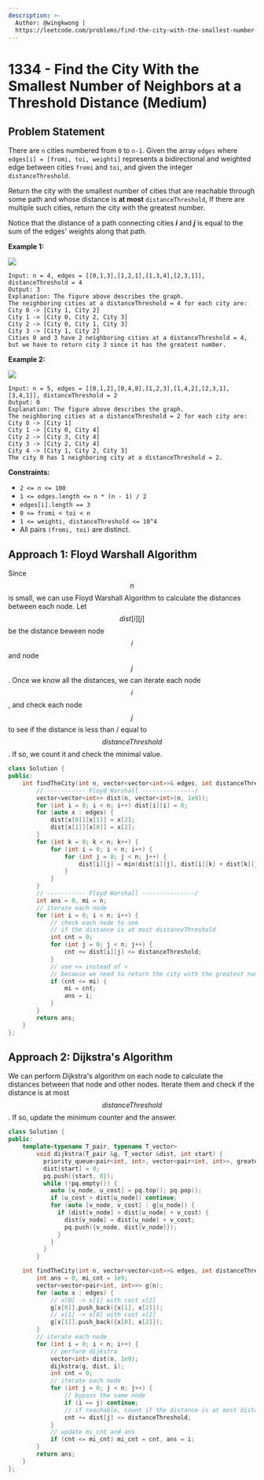 ```yaml
---
description: >-
  Author: @wingkwong |
  https://leetcode.com/problems/find-the-city-with-the-smallest-number-of-neighbors-at-a-threshold-distance/
---
```


# 1334 - Find the City With the Smallest Number of Neighbors at a Threshold Distance (Medium)

## Problem Statement

There are `n` cities numbered from `0` to `n-1`. Given the array `edges` where `edges[i] = [fromi, toi, weighti]` represents a bidirectional and weighted edge between cities `fromi` and `toi`, and given the integer `distanceThreshold`.

Return the city with the smallest number of cities that are reachable through some path and whose distance is **at most** `distanceThreshold`, If there are multiple such cities, return the city with the greatest number.

Notice that the distance of a path connecting cities _**i**_ and _**j**_ is equal to the sum of the edges' weights along that path.

**Example 1:**

![](https://assets.leetcode.com/uploads/2020/01/16/find\_the\_city\_01.png)

```
Input: n = 4, edges = [[0,1,3],[1,2,1],[1,3,4],[2,3,1]], distanceThreshold = 4
Output: 3
Explanation: The figure above describes the graph. 
The neighboring cities at a distanceThreshold = 4 for each city are:
City 0 -> [City 1, City 2] 
City 1 -> [City 0, City 2, City 3] 
City 2 -> [City 0, City 1, City 3] 
City 3 -> [City 1, City 2] 
Cities 0 and 3 have 2 neighboring cities at a distanceThreshold = 4, but we have to return city 3 since it has the greatest number.
```

**Example 2:**

![](https://assets.leetcode.com/uploads/2020/01/16/find\_the\_city\_02.png)

```
Input: n = 5, edges = [[0,1,2],[0,4,8],[1,2,3],[1,4,2],[2,3,1],[3,4,1]], distanceThreshold = 2
Output: 0
Explanation: The figure above describes the graph. 
The neighboring cities at a distanceThreshold = 2 for each city are:
City 0 -> [City 1] 
City 1 -> [City 0, City 4] 
City 2 -> [City 3, City 4] 
City 3 -> [City 2, City 4]
City 4 -> [City 1, City 2, City 3] 
The city 0 has 1 neighboring city at a distanceThreshold = 2. 
```

**Constraints:**

* `2 <= n <= 100`
* `1 <= edges.length <= n * (n - 1) / 2`
* `edges[i].length == 3`
* `0 <= fromi < toi < n`
* `1 <= weighti, distanceThreshold <= 10^4`
* All pairs `(fromi, toi)` are distinct.

## Approach 1: Floyd Warshall Algorithm

Since $$n$$ is small, we can use Floyd Warshall Algorithm to calculate the distances between each node. Let $$dist[i][j]$$ be the distance beween node $$i$$ and node $$j$$. Once we know all the distances, we can iterate each node $$i$$, and check each node $$j$$ to see if the distance is less than / equal to $$distanceThreshold$$. If so, we count it and check the minimal value.

```cpp
class Solution {
public:
    int findTheCity(int n, vector<vector<int>>& edges, int distanceThreshold) {
        // ----------- Floyd Warshall ---------------/
        vector<vector<int>> dist(n, vector<int>(n, 1e9));
        for (int i = 0; i < n; i++) dist[i][i] = 0;
        for (auto x : edges) {
            dist[x[0]][x[1]] = x[2];
            dist[x[1]][x[0]] = x[2];
        }
        for (int k = 0; k < n; k++) {
            for (int i = 0; i < n; i++) {
                for (int j = 0; j < n; j++) {
                    dist[i][j] = min(dist[i][j], dist[i][k] + dist[k][j]);
                }
            }
        }
        // ----------- Floyd Warshall ---------------/
        int ans = 0, mi = n;
        // iterate each node
        for (int i = 0; i < n; i++) {
            // check each node to see 
            // if the distance is at most distanceThreshold
            int cnt = 0;
            for (int j = 0; j < n; j++) {
                cnt += dist[i][j] <= distanceThreshold;
            }
            // use <= instead of <  
            // because we need to return the city with the greatest number
            if (cnt <= mi) {
                mi = cnt;
                ans = i;
            }
        }
        return ans;
    }
};
```

## Approach 2: Dijkstra's Algorithm

We can perform Dijkstra's algorithm on each node to calculate the distances between that node and other nodes. Iterate them and check if the distance is at most $$distanceThreshold$$. If so, update the minimum counter and the answer.

```cpp
class Solution {
public:
    template<typename T_pair, typename T_vector>
        void dijkstra(T_pair &g, T_vector &dist, int start) {
          priority_queue<pair<int, int>, vector<pair<int, int>>, greater<pair<int, int>>> pq;
          dist[start] = 0;
          pq.push({start, 0});
          while (!pq.empty()) {
            auto [u_node, u_cost] = pq.top(); pq.pop();
            if (u_cost > dist[u_node]) continue;
            for (auto [v_node, v_cost] : g[u_node]) {
              if (dist[v_node] > dist[u_node] + v_cost) {
                dist[v_node] = dist[u_node] + v_cost;
                pq.push({v_node, dist[v_node]});
              }
            }
          }
        }

    int findTheCity(int n, vector<vector<int>>& edges, int distanceThreshold) {
        int ans = 0, mi_cnt = 1e9;
        vector<vector<pair<int, int>>> g(n);
        for (auto x : edges) {
            // x[0] -> x[1] with cost x[2]
            g[x[0]].push_back({x[1], x[2]});
            // x[1] -> x[0] with cost x[2]
            g[x[1]].push_back({x[0], x[2]});
        }
        // iterate each node
        for (int i = 0; i < n; i++) {
            // perform dijkstra
            vector<int> dist(n, 1e9);
            dijkstra(g, dist, i);
            int cnt = 0;
            // iterate each node
            for (int j = 0; j < n; j++) {
                // bypass the same node
                if (i == j) continue;
                // if reachable, count if the distance is at most distanceThreshold
                cnt += dist[j] <= distanceThreshold;
            }
            // update mi_cnt and ans
            if (cnt <= mi_cnt) mi_cnt = cnt, ans = i;
        }
        return ans;
    }
};
```
